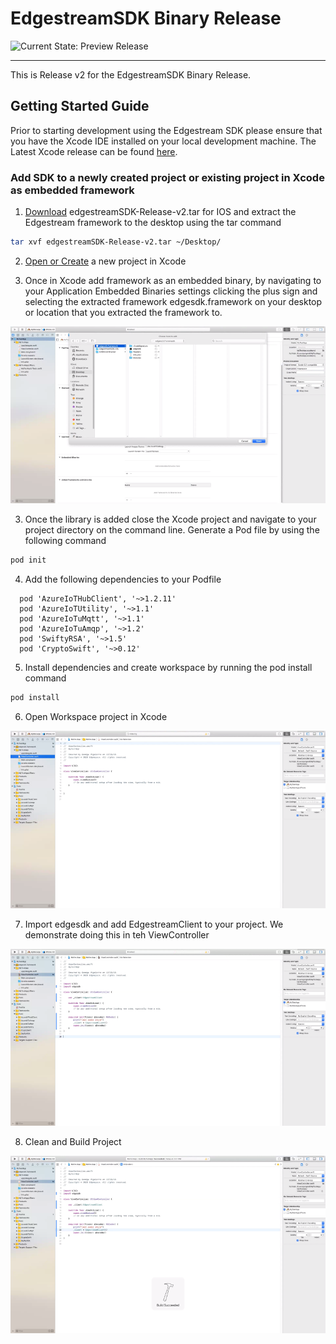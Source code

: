 # EdgestreamSDK Binary Release

![Current State: Preview Release](https://img.shields.io/badge/Release-v2-green.svg) 

---


[//]: # (Image References)

[image1]: ./docs/embedded_framework.png "Embedded Framework"
[image2]: ./docs/configured_project.png "Configured Project"
[image3]: ./docs/added_client.png "Edgestream Client"
[image4]: ./docs/build_project.png "Clean and Build"

This is Release v2 for the EdgestreamSDK Binary Release. 

## Getting Started Guide
Prior to starting development using the Edgestream SDK please ensure that you have the Xcode IDE installed on your local development machine.  The Latest Xcode release can be found [here](https://developer.apple.com/xcode/).

### Add SDK to a newly created project or existing project in Xcode as embedded framework
1. [Download](https://github.com/edgespace-io/Edgestream/blob/master/IOS/EdgestreamSDK-Release/edgestreamSDK-Release-v2.tar) edgestreamSDK-Release-v2.tar for IOS and extract the Edgestream framework to the desktop using the tar command 
```bash
tar xvf edgestreamSDK-Release-v2.tar ~/Desktop/
```

2. [Open or Create](https://developer.apple.com/library/archive/referencelibrary/GettingStarted/DevelopiOSAppsSwift/BuildABasicUI.html#//apple_ref/doc/uid/TP40015214-CH5-SW3) a new project in Xcode

2. Once in Xcode add framework as an embedded binary, by navigating to your Application Embedded Binaries settings clicking the plus sign and selecting the extracted framework edgesdk.framework on your desktop or location that you extracted the framework to.

![alt text][image1]

3. Once the library is added close the Xcode project and navigate to your project directory on the command line. Generate a Pod file by using the following command
```bash
pod init
```

4. Add the following dependencies to your Podfile
```
  pod 'AzureIoTHubClient', '~>1.2.11'
  pod 'AzureIoTUtility', '~>1.1'
  pod 'AzureIoTuMqtt', '~>1.1'
  pod 'AzureIoTuAmqp', '~>1.2'
  pod 'SwiftyRSA', '~>1.5'
  pod 'CryptoSwift', '~>0.12'
```

5. Install dependencies and create workspace by running the pod install command
```bash
pod install
```

6. Open Workspace project in Xcode

![alt text][image2]

7. Import edgesdk and add EdgestreamClient to your project. We demonstrate doing this in teh ViewController

![alt text][image3]

8. Clean and Build Project

![alt text][image4]
